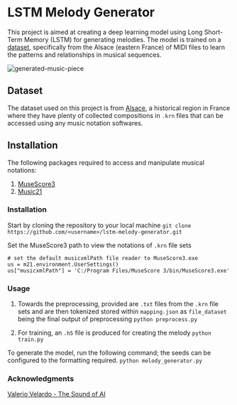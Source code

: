 # LSTM Melody Generator

This project is aimed at creating a deep learning model using Long Short-Term Memory (LSTM) for generating melodies. The model is trained on a [dataset](https://kern.humdrum.org/), specifically from the Alsace (eastern France) of MIDI files to learn the patterns and relationships in musical sequences.

![generated-music-piece](https://web.mit.edu/music21/doc/_images/what_18_0.png)

## Dataset
The dataset used on this project is from [Alsace](https://kern.humdrum.org/cgi-bin/ksdata?l=essen/europa/elsass&format=zip), a historical region in France where they have plenty of collected compositions in `.krn` files that can be accessed using any music notation softwares.

## Installation
The following packages required to access and manipulate musical notations:
1. [MuseScore3](https://musescore.org/en)
2. [Music21](http://web.mit.edu/music21/)

### Installation
Start by cloning the repository to your local machine
`git clone https://github.com/<username>/lstm-melody-generator.git`

Set the MuseScore3 path to view the notations of `.krn` file sets
```
# set the default musicxmlPath file reader to MuseScore3.exe
us = m21.environment.UserSettings()
us["musicxmlPath"] = 'C:/Program Files/MuseScore 3/bin/MuseScore3.exe'
```

### Usage
1. Towards the preprocessing, provided are `.txt` files from the `.krn` file sets and are then tokenized stored within `mapping.json` as `file_dataset` being the final output of preprocessing
`python preprocess.py`

2. For training, an `.h5` file is produced for creating the melody
`python train.py`

To generate the model, run the following command; the seeds can be configured to the formatting required. 
`python melody_generator.py`

### Acknowledgments

[Valerio Velardo - The Sound of AI](https://www.youtube.com/@ValerioVelardoTheSoundofAI)
